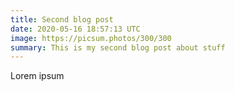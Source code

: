 ```yaml
---
title: Second blog post
date: 2020-05-16 18:57:13 UTC
image: https://picsum.photos/300/300
summary: This is my second blog post about stuff
---
```


Lorem ipsum

